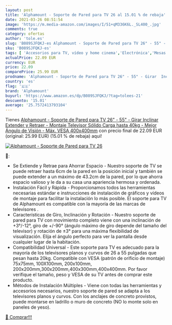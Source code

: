 ```yaml
---
layout: post
title: 'Alphamount - Soporte de Pared para TV 26 al 15.01 % de rebaja'
date: 2021-03-26 08:51:54
image: 'https://m.media-amazon.com/images/I/51+qM336K6L._SL400_.jpg'
comments: true
category: ofertas
author: 'tole.es'
slug: 'B089SJFQKJ-es Alphamount - Soporte de Pared para TV 26" - 55" - Girar...'
sku: 'B089SJFQKJ-es'
tags: [ 'Accesorios para TV, vídeo y home cinema','Electrónica','Mesas y soportes para TV','Soportes de pared y techo para TV','TV, vídeo y home cinema','alphamount','televisor', ]
actualPrice: 22.09 EUR
currency: EUR
price: 22.09
comparePrice: 25.99 EUR
prodname: 'Alphamount - Soporte de Pared para TV 26" - 55" - Girar  Inclinar  Extender y Retraer - Montaje Televisor Sólido Carga hasta 40kg - Mejor Ángulo de Visión - Máx. VESA 400x400mm'
country: 'es'
flag: '🇪🇸'
brand: 'Alphamount'
buyurl: 'https://www.amazon.es/dp/B089SJFQKJ/?tag=tolees-21'
descuento: '15.01'
average: '25.7572413793104'
---
```


Tienes [Alphamount - Soporte de Pared para TV 26" - 55" - Girar  Inclinar  Extender y Retraer - Montaje Televisor Sólido Carga hasta 40kg - Mejor Ángulo de Visión - Máx. VESA 400x400mm](https://www.amazon.es/dp/B089SJFQKJ/?tag=tolees-21) con precio final de  22.09 EUR (original: 25.99 EUR) (15.01 %  de rebaja) aqui!

[![Alphamount - Soporte de Pared para TV 26](https://m.media-amazon.com/images/I/51+qM336K6L._SL400_.jpg)](https://www.amazon.es/dp/B089SJFQKJ/?tag=tolees-21)

🔎:

- Se Extiende y Retrae para Ahorrar Espacio - Nuestro soporte de TV se puede retraer hasta 6cm de la pared en la posición inicial y también se puede extender a un máximo de 43.2cm de la pared, por lo que ahorra espacio valioso y le da a su casa una apariencia hermosa y ordenada.
- Instalación Fácil y Rápida - Proporcionamos todos las herramientas necesarias estándar e instrucciones de instalación de gráficos y vídeos de montaje para facilitar la instalación lo más posible. El soporte para TV de Alphamount es compatible con la mayoría de las marcas de televisores .
- Características de Giro, Inclinación y Rotación - Nuestro soporte de pared para TV con movimiento completo viene con una inclinación de +3°/-12°, giro de +/-90° (ángulo máximo de giro depende del tamaño del televisor) y rotación de ±3​​° para una máxima flexibilidad de visualización. Elija el ángulo perfecto para ver la pantalla desde cualquier lugar de la habitación.
- Compatibilidad Universal - Este soporte para TV es adecuado para la mayoría de los televisores planos y curvos de 26 a 55 pulgadas que pesan hasta 20kg. Compatible con VESA (patrón de orificio de montaje) 75x75mm, 100X100mm, 200x100mm, 200x200mm,300x200mm,400x300mm,400x400mm. Por favor verifique el tamaño, peso y VESA de su TV antes de comprar este producto.
- Métodos de Instalación Múltiples - Viene con todas las herramientas y accesorios necesarios, nuestro soporte de pared se adapta a los televisores planos y curvos. Con los anclajes de concreto provistos, puede montarse en ladrillo o muro de concreto (NO lo monte solo en paneles de yeso).

[🛒 Comprar!!!](https://www.amazon.es/dp/B089SJFQKJ/?tag=tolees-21)
